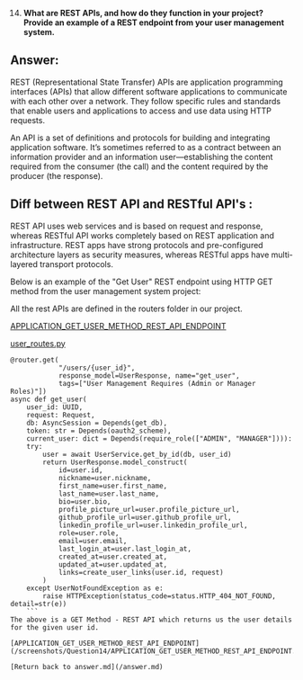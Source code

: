 
14. **What are REST APIs, and how do they function in your project? Provide an example of a REST endpoint from your user management system.**

## Answer:
REST (Representational State Transfer) APIs are application programming interfaces (APIs) that allow different software applications to communicate with each other over a network. They follow specific rules and standards that enable users and applications to access and use data using HTTP requests.

An API is a set of definitions and protocols for building and integrating application software. It’s sometimes referred to as a contract between an information provider and an information user—establishing the content required from the consumer (the call) and the content required by the producer (the response).

## Diff between REST API and RESTful API's :
REST API uses web services and is based on request and response, whereas RESTful API works completely based on REST application and infrastructure. REST apps have strong protocols and pre-configured architecture layers as security measures, whereas RESTful apps have multi-layered transport protocols.

Below is an example of the "Get User" REST endpoint using HTTP GET method from the user management system project:

All the rest APIs are defined in the routers folder in our project.

[APPLICATION_GET_USER_METHOD_REST_API_ENDPOINT](/screenshots/Question14/APPLICATION_GET_USER_METHOD_REST_API_ENDPOINT.png)


[user_routes.py](/app/routers/user_routes.py)

```
@router.get(
            "/users/{user_id}",
            response_model=UserResponse, name="get_user",
            tags=["User Management Requires (Admin or Manager Roles)"])
async def get_user(
    user_id: UUID,
    request: Request,
    db: AsyncSession = Depends(get_db),
    token: str = Depends(oauth2_scheme),
    current_user: dict = Depends(require_role(["ADMIN", "MANAGER"]))):
    try:
        user = await UserService.get_by_id(db, user_id)
        return UserResponse.model_construct(
            id=user.id,
            nickname=user.nickname,
            first_name=user.first_name,
            last_name=user.last_name,
            bio=user.bio,
            profile_picture_url=user.profile_picture_url,
            github_profile_url=user.github_profile_url,
            linkedin_profile_url=user.linkedin_profile_url,
            role=user.role,
            email=user.email,
            last_login_at=user.last_login_at,
            created_at=user.created_at,
            updated_at=user.updated_at,
            links=create_user_links(user.id, request)
        )
    except UserNotFoundException as e:
        raise HTTPException(status_code=status.HTTP_404_NOT_FOUND, detail=str(e))
    ```
The above is a GET Method - REST API which returns us the user details for the given user id.

[APPLICATION_GET_USER_METHOD_REST_API_ENDPOINT](/screenshots/Question14/APPLICATION_GET_USER_METHOD_REST_API_ENDPOINT.png)

[Return back to answer.md](/answer.md)